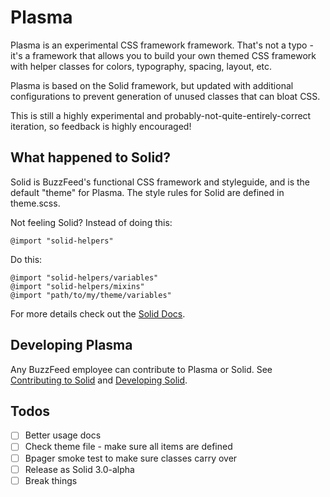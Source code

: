 # Plasma

Plasma is an experimental CSS framework framework. That's not a typo - it's a framework that allows you to build your own themed CSS framework with helper classes for colors, typography, spacing, layout, etc.

Plasma is based on the Solid framework, but updated with additional configurations to prevent generation of unused classes that can bloat CSS.

This is still a highly experimental and probably-not-quite-entirely-correct iteration, so feedback is highly encouraged!

## What happened to Solid?
Solid is BuzzFeed's functional CSS framework and styleguide, and is the default "theme" for Plasma. The style rules for Solid are defined in theme.scss. 

Not feeling Solid? Instead of doing this:
```
@import "solid-helpers"
```

Do this:
```
@import "solid-helpers/variables"
@import "solid-helpers/mixins"
@import "path/to/my/theme/variables"
```

For more details check out the [Solid Docs](https://solid.buzzfeed.com/).

## Developing Plasma
Any BuzzFeed employee can contribute to Plasma or Solid. See [Contributing to Solid](https://github.com/buzzfeed/solid/blob/master/CONTRIBUTING.md) and [Developing Solid](https://github.com/buzzfeed/solid/blob/master/DEVELOPING.md).

## Todos
- [ ] Better usage docs
- [ ] Check theme file - make sure all items are defined
- [ ] Bpager smoke test to make sure classes carry over
- [ ] Release as Solid 3.0-alpha
- [ ] Break things
